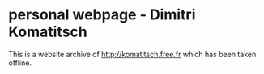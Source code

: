 # personal webpage - Dimitri Komatitsch

This is a website archive of http://komatitsch.free.fr which has been taken offline.
